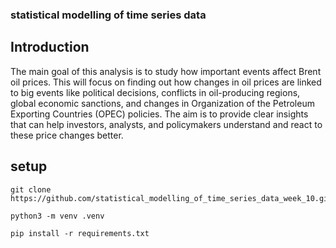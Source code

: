 ### statistical modelling of time series data 

## Introduction

The main goal of this analysis is to study how important events affect Brent oil prices. 
This will focus on finding out how changes in oil prices are linked to big events like political decisions, conflicts in oil-producing regions, global economic sanctions, and 
changes in Organization of the Petroleum Exporting Countries (OPEC) policies. The aim is to provide clear insights that can help 
investors, analysts, and policymakers understand and react to these price changes better.


## setup
```
git clone https://github.com/statistical_modelling_of_time_series_data_week_10.git

```

```
python3 -m venv .venv
```


```
pip install -r requirements.txt
```
